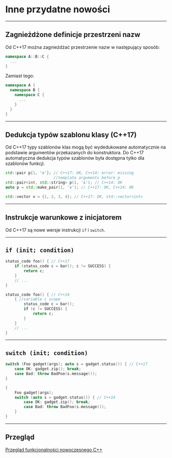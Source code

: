 <!-- .slide: data-background="#111111" -->
# Inne przydatne nowości

___

## Zagnieżdżone definicje przestrzeni nazw

Od C++17 można zagnieżdżać przestrzenie nazw w następujący sposób:

```c++
namespace A::B::C {
  ...
}
```

Zamiast tego:

```c++
namespace A {
  namespace B {
    namespace C {
      ...
    }
  }
}
```

___

## Dedukcja typów szablonu klasy (C++17)

Od C++17 typy szablonów klas mogą być wydedukowane automatycznie na podstawie argumentów przekazanych do konstruktora. Do C++17 automatyczna dedukcja typów szablonów była dostępna tylko dla szablonów funkcji.

```c++
std::pair p{1, 'x'}; // C++17: OK, C++14: error: missing
                     //template arguments before p
std::pair<int, std::string> p(1, 'x'); // C++14: OK
auto p = std::make_pair(1, 'x'); // C++17: OK, C++14: OK

std::vector v = {1, 2, 3, 4}; // C++17: OK, std::vector<int>
```

___

## Instrukcje warunkowe z inicjatorem

Od C++17 są nowe wersje instrukcji `if` i `switch`.

___

## `if (init; condition)`

```cpp
status_code foo() { // C++17
    if (status_code c = bar(); c != SUCCESS) {
        return c;
    }
    // ...
}
```
<!-- .element: class="fragment fade-in" -->

```cpp
status_code foo() { // C++14
    { //variable c scope
        status_code c = bar();
        if (c != SUCCESS) {
            return c;
        }
    }
    // ...
}
```
<!-- .element: class="fragment fade-in" -->

___

## `switch (init; condition)`

```c++
switch (Foo gadget(args); auto s = gadget.status()) { // C++17
    case OK: gadget.zip(); break;
    case Bad: throw BadFoo(s.message());
}
```
<!-- .element: class="fragment fade-in" -->

```c++
{
    Foo gadget(args);
    switch (auto s = gadget.status()) { // C++14
        case OK: gadget.zip(); break;
        case Bad: throw BadFoo(s.message());
    }
}
```
<!-- .element: class="fragment fade-in" -->

___

## Przegląd

[Przegląd funkcjonalności nowoczesnego C++](https://github.com/AnthonyCalandra/modern-cpp-features)
